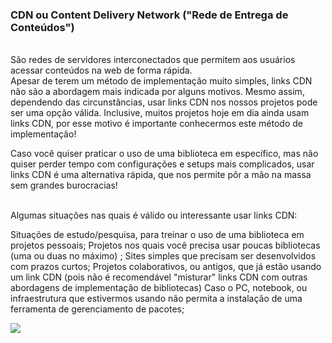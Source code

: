 ### CDN ou Content Delivery Network ("Rede de Entrega de Conteúdos")
<br>
São redes de servidores interconectados que permitem aos usuários acessar conteúdos na web de forma rápida.
    <br>  
Apesar de terem um método de implementação muito simples, links CDN não são a abordagem mais indicada por alguns motivos. Mesmo assim, dependendo das circunstâncias, usar links CDN nos nossos projetos pode ser uma opção válida. Inclusive, muitos projetos hoje em dia ainda usam links CDN, por esse motivo é importante conhecermos este método de implementação!

<br>

Caso você quiser praticar o uso de uma biblioteca em específico, mas não quiser perder tempo com configurações e setups mais complicados, usar links CDN é uma alternativa rápida, que nos permite pôr a mão na massa sem grandes burocracias!

<br>
Algumas situações nas quais é válido ou interessante usar links CDN:

Situações de estudo/pesquisa, para treinar o uso de uma biblioteca em projetos pessoais;
Projetos nos quais você precisa usar poucas bibliotecas (uma ou duas no máximo) ;
Sites simples que precisam ser desenvolvidos com prazos curtos;
Projetos colaborativos, ou antigos, que já estão usando um link CDN (pois não é recomendável "misturar" links CDN com outras abordagens de implementação de bibliotecas)
Caso o PC, notebook, ou infraestrutura que estivermos usando não permita a instalação de uma ferramenta de gerenciamento de pacotes;
<br>


<img src="https://ee2cc1f8.rocketcdn.me/wp-content/uploads/2019/04/NCDN_-_CDN.png" >
